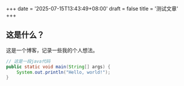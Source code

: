 +++
date = '2025-07-15T13:43:49+08:00'
draft = false
title = '测试文章'
+++

## 这是什么？

这是一个博客，记录一些我的个人想法。


```java
// 这是一段java代码
public static void main(String[] args) {
    System.out.println("Hello, world!");
}
```

